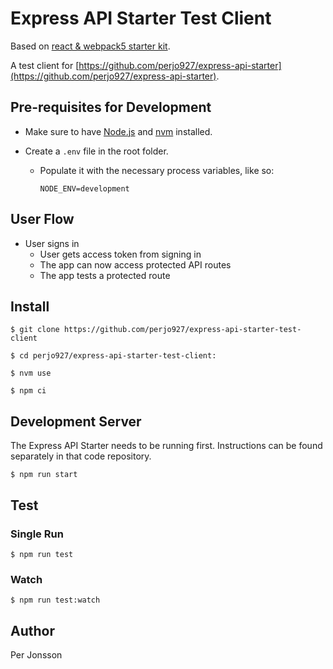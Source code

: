 # Express API Starter Test Client

Based on [react & webpack5 starter kit](https://github.com/perjo927/react-webpack5-starter).

A test client for [https://github.com/perjo927/express-api-starter](https://github.com/perjo927/express-api-starter).

## Pre-requisites for Development

- Make sure to have [Node.js](https://nodejs.org/en/) and [nvm](https://github.com/nvm-sh/nvm) installed.
- Create a `.env` file in the root folder.

  - Populate it with the necessary process variables, like so:

    ```
    NODE_ENV=development
    ```

## User Flow

- User signs in
  - User gets access token from signing in
  - The app can now access protected API routes
  - The app tests a protected route


## Install

`$ git clone https://github.com/perjo927/express-api-starter-test-client`

`$ cd perjo927/express-api-starter-test-client:`

`$ nvm use`

`$ npm ci`

## Development Server

The Express API Starter needs to be running first. Instructions can be found separately in that code repository.

`$ npm run start`

## Test

### Single Run

`$ npm run test`

### Watch

`$ npm run test:watch`

## Author

Per Jonsson
